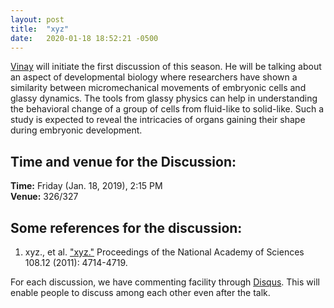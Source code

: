 ```yaml
---
layout: post
title:  "xyz"
date:   2020-01-18 18:52:21 -0500
---
```

[Vinay](https://www.imsc.res.in/~vinayv/) will initiate the first discussion of this season. He will be talking about an aspect of developmental biology where researchers have shown a similarity between micromechanical movements of embryonic cells and glassy dynamics. The tools from glassy physics can help in understanding the behavioral change of a group of cells from fluid-like to solid-like. Such a study is expected to reveal the intricacies of organs gaining their shape during embryonic development. 

## Time and venue for the Discussion:
**Time:** Friday (Jan. 18, 2019), 2:15 PM  
**Venue:** 326/327  

## Some references for the discussion:

1. xyz., et al. ["xyz."](https://www.pnas.org/content/pnas/108/12/4714.full.pdf) Proceedings of the National Academy of Sciences 108.12 (2011): 4714-4719.


For each discussion, we have commenting facility through [Disqus](https://disqus.com/). This will enable people to discuss among each other even after the talk.
